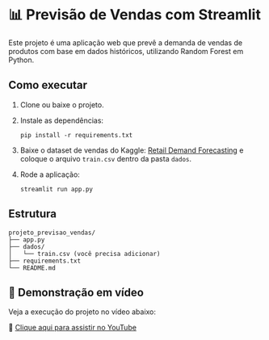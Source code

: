 # 📊 Previsão de Vendas com Streamlit

Este projeto é uma aplicação web que prevê a demanda de vendas de produtos com base em dados históricos, utilizando Random Forest em Python.

## Como executar

1. Clone ou baixe o projeto.
2. Instale as dependências:
   ```
   pip install -r requirements.txt
   ```

3. Baixe o dataset de vendas do Kaggle:
   [Retail Demand Forecasting](https://www.kaggle.com/c/demand-forecasting-kernels-only/data)
   e coloque o arquivo `train.csv` dentro da pasta `dados`.

4. Rode a aplicação:
   ```
   streamlit run app.py
   ```

## Estrutura

```
projeto_previsao_vendas/
├── app.py
├── dados/
│   └── train.csv (você precisa adicionar)
├── requirements.txt
└── README.md
```
## 🎥 Demonstração em vídeo

Veja a execução do projeto no vídeo abaixo:

🔗 [Clique aqui para assistir no YouTube](https://youtu.be/1bGe0YYX5NA)
